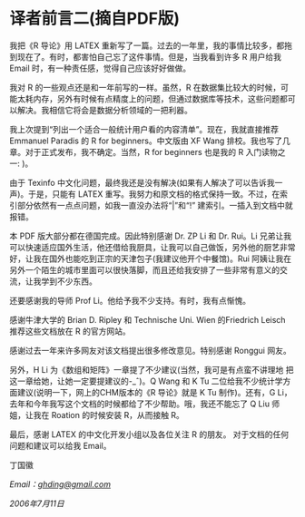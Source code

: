# 译者前言二(摘自PDF版)

我把《R 导论》用 LATEX 重新写了一篇。过去的一年里，我的事情比较多，都拖到现在了。有时，都害怕自己忘了这件事情。但是，当我看到许多 R 用户给我 Email 时，有一种责任感，觉得自己应该好好做做。

我对 R 的一些观点还是和一年前写的一样。虽然，R 在数据集比较大的时候，可能太耗内存，另外有时候有点精度上的问题，但通过数据库等技术，这些问题都可以解决。我相信它将会是数据分析领域的一把利器。

我上次提到“列出一个适合一般统计用户看的内容清单”。现在，我就直接推荐 Emmanuel Paradis 的 R for beginners。中文版由 XF Wang 排校。我也写了几章。对于正式发布，我不确定。当然，R for beginners 也是我的 R 入门读物之一: )。

由于  Texinfo 中文化问题，最终我还是没有解决(如果有人解决了可以告诉我一 声)。于是，只能有 LATEX 重写。我努力和原文档的格式保持一致。不过，在索引部分依然有一点点问题，如我一直没办法将“|”和“!” 建索引。一插入到文档中就报错。

本 PDF 版大部分都在德国完成。因此特别感谢 Dr. ZP Li 和 Dr. Rui。Li 兄弟让我可以快速适应国外生活，他还借给我厨具，让我可以自己做饭，另外他的厨艺非常好，让我在国外也能吃到正宗的天津包子(我建议他开个中餐馆)。Rui 阿姨让我在另外一个陌生的城市里面可以很快落脚，而且还给我安排了一些非常有意义的交流，让我学到不少东西。

还要感谢我的导师 Prof Li。他给予我不少支持。有时，我有点惭愧。

感谢牛津大学的 Brian D. Ripley 和 Technische Uni. Wien 的Friedrich Leisch 推荐这些文档放在 R 的官方网站。

感谢过去一年来许多网友对该文档提出很多修改意见。特别感谢 Ronggui 网友。

另外，H Li 为《数组和矩阵》一章提了不少建议(当然，我可是有点蛮不讲理地 把这一章给她，让她一定要提建议的-_ˆ)。Q Wang 和 K Tu 二位给我不少统计学方面建议(说明一下，网上的CHM版本的《R 导论》就是 K Tu 制作)。还有，G Li，去年和今年我写这个文档的时候都给了不少帮助。哦，我还不能忘了 Q Liu 师姐，让我在  Roation 的时候安装 R，从而接触 R。 

最后，感谢 LATEX 的中文化开发小组以及各位关注 R 的朋友。 对于文档的任何问题和建议可以给我 Email。

丁国徽

*Email：ghding@gmail.com*

*2006年7月11日*
